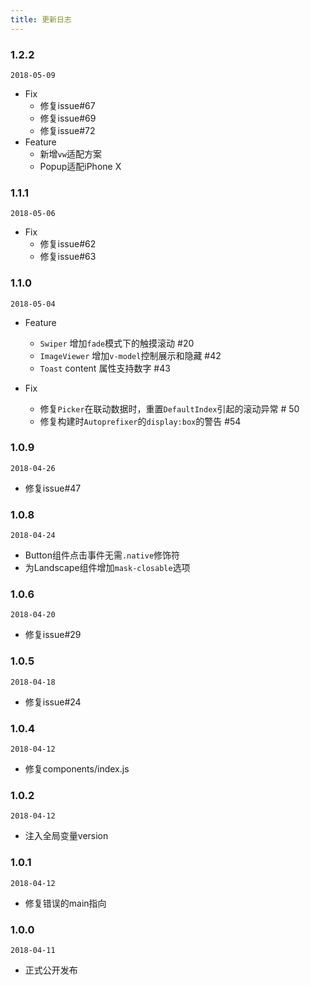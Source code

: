 ```yaml
---
title: 更新日志
---
```


### 1.2.2
`2018-05-09`
- Fix
  - 修复issue#67
  - 修复issue#69
  - 修复issue#72
- Feature
  - 新增`vw`适配方案
  - Popup适配iPhone X

<!-- CUTOFF -->
### 1.1.1
`2018-05-06`
- Fix
  - 修复issue#62
  - 修复issue#63

### 1.1.0
`2018-05-04`
- Feature
  - `Swiper` 增加`fade`模式下的触摸滚动 #20
  - `ImageViewer` 增加`v-model`控制展示和隐藏 #42
  - `Toast` content 属性支持数字 #43

- Fix
  - 修复`Picker`在联动数据时，重置`DefaultIndex`引起的滚动异常 # 50
  - 修复构建时`Autoprefixer`的`display:box`的警告 #54

<!-- CUTOFF -->
### 1.0.9
`2018-04-26`
- 修复issue#47

### 1.0.8
`2018-04-24`
- Button组件点击事件无需`.native`修饰符
- 为Landscape组件增加`mask-closable`选项

### 1.0.6
`2018-04-20`
- 修复issue#29

<!-- CUTOFF -->
### 1.0.5
`2018-04-18`
- 修复issue#24

### 1.0.4
`2018-04-12`
- 修复components/index.js

### 1.0.2
`2018-04-12`
- 注入全局变量version

### 1.0.1
`2018-04-12`
- 修复错误的main指向

### 1.0.0
`2018-04-11`
- 正式公开发布

